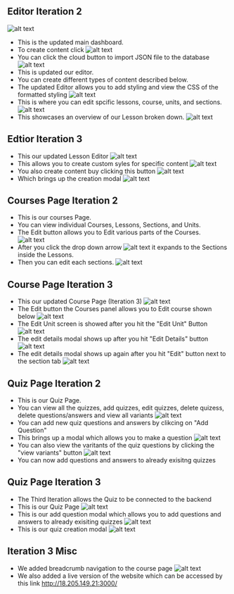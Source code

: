 ## Editor Iteration 2
![alt text](https://github.com/coreybrowndev/next-gen-financial-learning-hub/blob/master/pictures/Screenshot%202024-12-02%20at%2022.06.50.png)
- This is the updated main dashboard.
- To create content click ![alt text](https://github.com/coreybrowndev/next-gen-financial-learning-hub/blob/master/pictures/Capture.PNG)
- You can click the cloud button to import JSON file to the database 
![alt text](https://github.com/coreybrowndev/next-gen-financial-learning-hub/blob/master/pictures/Screenshot%202024-10-22%20at%2019.14.36.png)
- This is updated our editor.
- You can create different types of content described below.
- The updated Editor allows you to add styling and view the CSS of the formatted styling 
![alt text](https://cdn.discordapp.com/attachments/1183911766405677218/1313347594277224488/Screenshot_2024-12-02_at_22.20.50.png?ex=674fcdc3&is=674e7c43&hm=290a54c828d82ed857084308afb8b2334a68ef449b71b9d3052ab3355e482dca&)
- This is where you can edit spcific lessons, course, units, and sections. 
![alt text](https://github.com/coreybrowndev/next-gen-financial-learning-hub/blob/master/pictures/Screenshot%202024-10-22%20at%2019.11.11.png)
- This showcases an overview of our Lesson broken down.
![alt text](https://github.com/coreybrowndev/next-gen-financial-learning-hub/blob/master/pictures/Screenshot%202024-10-22%20at%2019.11.20.png)
## Edtior Iteration 3
- This our updated Lesson Editor
![alt text](https://github.com/coreybrowndev/next-gen-financial-learning-hub/blob/master/pictures/Screenshot_2025-02-03_at_11.20.42_PM.png)
- This allows you to create custom syles for specific content
![alt text](https://github.com/coreybrowndev/next-gen-financial-learning-hub/blob/master/pictures/Screenshot_2025-02-03_at_11.24.21_PM.png)
- You also create content buy clicking this button ![alt text](https://github.com/coreybrowndev/next-gen-financial-learning-hub/blob/master/pictures/Screenshot_2025-02-05_at_3.35.45_PM.png)
- Which brings up the creation modal
![alt text](https://github.com/coreybrowndev/next-gen-financial-learning-hub/blob/master/pictures/Screenshot_2025-02-05_at_3.38.25_PM.png)


## Courses Page Iteration 2
- This is our courses Page.
- You can view individual Courses, Lessons, Sections, and Units.
- The Edit button allows you to Edit various parts of the Courses.
![alt text](https://github.com/coreybrowndev/next-gen-financial-learning-hub/blob/master/pictures/Courses.PNG)
- After you click the drop down arrow ![alt text](https://github.com/coreybrowndev/next-gen-financial-learning-hub/blob/master/pictures/DropDown.PNG) it expands to the Sections inside the Lessons.
- Then you can edit each sections.
![alt text](https://github.com/coreybrowndev/next-gen-financial-learning-hub/blob/master/pictures/Courses_Section.PNG)
## Course Page Iteration 3
- This our updated Course Page (Iteration 3) 
![alt text](https://github.com/coreybrowndev/next-gen-financial-learning-hub/blob/master/pictures/Screenshot_2025-02-03_at_22.56.22.png)
- The Edit button the Courses panel allows you to Edit course shown below
![alt text](https://github.com/coreybrowndev/next-gen-financial-learning-hub/blob/master/pictures/Screenshot_2025-02-03_at_11.27.53_PM.png)
- The Edit Unit screen is showed after you hit the "Edit Unit" Button
![alt text](https://github.com/coreybrowndev/next-gen-financial-learning-hub/blob/master/pictures/Screenshot_2025-02-05_at_3.41.28_PM.png)
- The edit details modal shows up after you hit "Edit Details" button
![alt text](https://github.com/coreybrowndev/next-gen-financial-learning-hub/blob/master/pictures/Screenshot_2025-02-05_at_3.41.45_PM.png)
- The edit details modal shows up again after you hit "Edit" button next to the section tab
![alt text](https://github.com/coreybrowndev/next-gen-financial-learning-hub/blob/master/pictures/Screenshot_2025-02-05_at_3.41.45_PM.png)

## Quiz Page Iteration 2
- This is our Quiz Page.
- You can view all the quizzes, add quizzes, edit quizzes, delete quizess, delete questions/answers and view all variants
![alt text](https://github.com/coreybrowndev/next-gen-financial-learning-hub/blob/master/pictures/Screenshot%202024-12-02%20at%2022.02.47.png)
- You can add new quiz questions and answers by clikcing on "Add Question"
- This brings up a modal which allows you to make a question
![alt text](https://github.com/coreybrowndev/next-gen-financial-learning-hub/blob/master/pictures/Screenshot%202024-12-02%20at%2022.03.26.png)
- You can also view the varitants of the quiz questions by clicking the "view variants" button
![alt text](https://github.com/coreybrowndev/next-gen-financial-learning-hub/blob/master/pictures/Screenshot%202024-12-02%20at%2022.03.15.png)
- You can now add questions and answers to already exisitng quizzes
## Quiz Page Iteration 3
- The Third Iteration allows the Quiz to be connected to the backend
- This is our Quiz Page
![alt text](https://github.com/coreybrowndev/next-gen-financial-learning-hub/blob/master/pictures/Screenshot_2025-02-05_at_3.41.28_PM.png)
- This is our add question modal which allows you to add questions and answers to already exisiting quizzes
![alt text](https://github.com/coreybrowndev/next-gen-financial-learning-hub/blob/master/pictures/Screenshot_2025-02-05_at_3.57.31_PM.png)
- This is our quiz creation modal
![alt text](https://github.com/coreybrowndev/next-gen-financial-learning-hub/blob/master/pictures/Screenshot_2025-02-05_at_3.57.55_PM.png)

## Iteration 3 Misc 
- We added breadcrumb navigation to the course page
![alt text](https://github.com/coreybrowndev/next-gen-financial-learning-hub/blob/master/pictures/Screenshot_2025-02-05_at_4.00.28_PM.png)
- We also added a live version of the website which can be accessed by this link http://18.205.149.21:3000/


  
